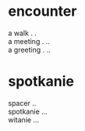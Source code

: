 # encounter

a walk . .  
a meeting . ..  
a greeting . ..  

# spotkanie

spacer ..  
spotkanie ...  
witanie ...  